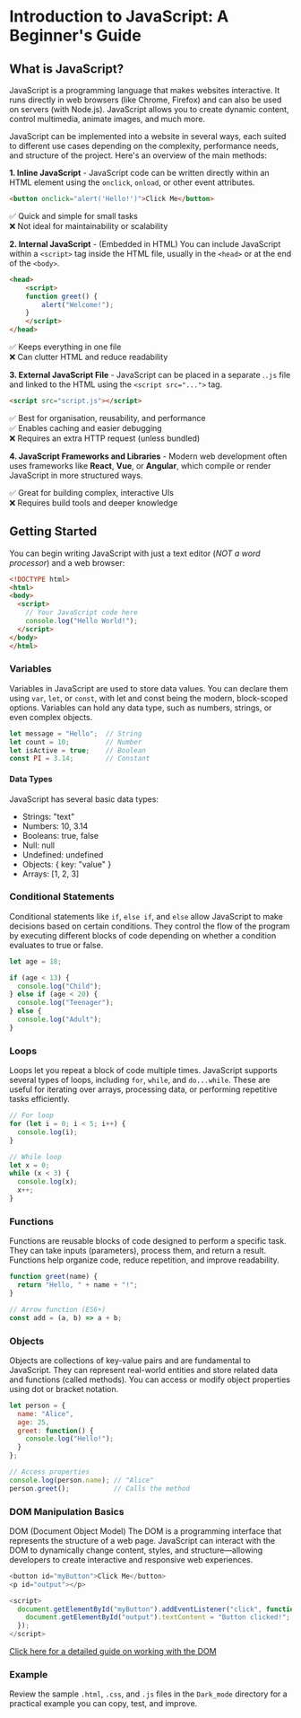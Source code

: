 # Introduction to JavaScript: A Beginner's Guide

## What is JavaScript?
JavaScript is a programming language that makes websites interactive. It runs directly in web browsers (like Chrome, Firefox) and can also be used on servers (with Node.js). JavaScript allows you to create dynamic content, control multimedia, animate images, and much more.

JavaScript can be implemented into a website in several ways, each suited to different use cases depending on the complexity, performance needs, and structure of the project. Here's an overview of the main methods:

**1. Inline JavaScript** - JavaScript code can be written directly within an HTML element using the `onclick`, `onload`, or other event attributes.

```html
<button onclick="alert('Hello!')">Click Me</button>
```
✅ Quick and simple for small tasks  
❌ Not ideal for maintainability or scalability

**2. Internal JavaScript** - (Embedded in HTML) You can include JavaScript within a `<script>` tag inside the HTML file, usually in the `<head>` or at the end of the `<body>`.

```html
<head>
    <script>
    function greet() {
        alert("Welcome!");
    }
    </script>
</head>
```
✅ Keeps everything in one file  
❌ Can clutter HTML and reduce readability

**3. External JavaScript File** - JavaScript can be placed in a separate .`.js` file and linked to the HTML using the `<script src="...">` tag.

```html
<script src="script.js"></script>
```
✅ Best for organisation, reusability, and performance  
✅ Enables caching and easier debugging  
❌ Requires an extra HTTP request (unless bundled)

**4. JavaScript Frameworks and Libraries** - Modern web development often uses frameworks like **React**, **Vue**, or **Angular**, which compile or render JavaScript in more structured ways.

✅ Great for building complex, interactive UIs  
❌ Requires build tools and deeper knowledge

## Getting Started
You can begin writing JavaScript with just a text editor (*NOT a word processor*) and a web browser:

```html
<!DOCTYPE html>
<html>
<body>
  <script>
    // Your JavaScript code here
    console.log("Hello World!");
  </script>
</body>
</html>
```

### Variables
Variables in JavaScript are used to store data values. You can declare them using `var`, `let`, or `const`, with let and const being the modern, block-scoped options. Variables can hold any data type, such as numbers, strings, or even complex objects.

```javascript
let message = "Hello";  // String
let count = 10;         // Number
let isActive = true;    // Boolean
const PI = 3.14;        // Constant
```

#### Data Types
JavaScript has several basic data types:

- Strings: "text"
- Numbers: 10, 3.14
- Booleans: true, false
- Null: null
- Undefined: undefined
- Objects: { key: "value" }
- Arrays: [1, 2, 3]

### Conditional Statements
Conditional statements like `if`, `else if`, and `else` allow JavaScript to make decisions based on certain conditions. They control the flow of the program by executing different blocks of code depending on whether a condition evaluates to true or false.

```javascript
let age = 18;

if (age < 13) {
  console.log("Child");
} else if (age < 20) {
  console.log("Teenager");
} else {
  console.log("Adult");
}
```

### Loops
Loops let you repeat a block of code multiple times. JavaScript supports several types of loops, including `for`, `while`, and `do...while`. These are useful for iterating over arrays, processing data, or performing repetitive tasks efficiently.

```javascript
// For loop
for (let i = 0; i < 5; i++) {
  console.log(i);
}

// While loop
let x = 0;
while (x < 3) {
  console.log(x);
  x++;
}
```

### Functions
Functions are reusable blocks of code designed to perform a specific task. They can take inputs (parameters), process them, and return a result. Functions help organize code, reduce repetition, and improve readability.

```javascript
function greet(name) {
  return "Hello, " + name + "!";
}

// Arrow function (ES6+)
const add = (a, b) => a + b;
```

### Objects
Objects are collections of key-value pairs and are fundamental to JavaScript. They can represent real-world entities and store related data and functions (called methods). You can access or modify object properties using dot or bracket notation.

```javascript
let person = {
  name: "Alice",
  age: 25,
  greet: function() {
    console.log("Hello!");
  }
};

// Access properties
console.log(person.name); // "Alice"
person.greet();           // Calls the method
```

### DOM Manipulation Basics
DOM (Document Object Model) The DOM is a programming interface that represents the structure of a web page. JavaScript can interact with the DOM to dynamically change content, styles, and structure—allowing developers to create interactive and responsive web experiences.

```javascript
<button id="myButton">Click Me</button>
<p id="output"></p>

<script>
  document.getElementById("myButton").addEventListener("click", function() {
    document.getElementById("output").textContent = "Button clicked!";
  });
</script>
```

[Click here for a detailed guide on working with the DOM](DOM_manipulation.md)

### Example

Review the sample `.html`, `.css`, and `.js` files in the `Dark_mode` directory for a practical example you can copy, test, and improve.